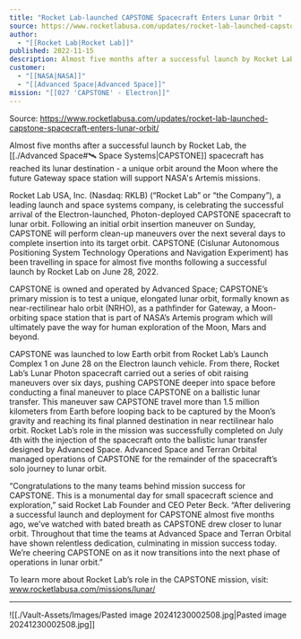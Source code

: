 ```yaml
---
title: "Rocket Lab-launched CAPSTONE Spacecraft Enters Lunar Orbit "
source: https://www.rocketlabusa.com/updates/rocket-lab-launched-capstone-spacecraft-enters-lunar-orbit/
author:
  - "[[Rocket Lab|Rocket Lab]]"
published: 2022-11-15
description: Almost five months after a successful launch by Rocket Lab, the CAPSTONE spacecraft has reached its lunar destination - a unique orbit around the Moon where the future Gateway space station will support NASA's Artemis missions.
customer:
  - "[[NASA|NASA]]"
  - "[[Advanced Space|Advanced Space]]"
mission: "[[027 'CAPSTONE' - Electron]]"
---
```


Source: https://www.rocketlabusa.com/updates/rocket-lab-launched-capstone-spacecraft-enters-lunar-orbit/

Almost five months after a successful launch by Rocket Lab, the [[./Advanced Space#🛰️ Space Systems|CAPSTONE]] spacecraft has reached its lunar destination - a unique orbit around the Moon where the future Gateway space station will support NASA's Artemis missions.

Rocket Lab USA, Inc. (Nasdaq: RKLB) (“Rocket Lab” or “the Company”), a leading launch and space systems company, is celebrating the successful arrival of the Electron-launched, Photon-deployed CAPSTONE spacecraft to lunar orbit. Following an initial orbit insertion maneuver on Sunday, CAPSTONE will perform clean-up maneuvers over the next several days to complete insertion into its target orbit. CAPSTONE (Cislunar Autonomous Positioning System Technology Operations and Navigation Experiment) has been travelling in space for almost five months following a successful launch by Rocket Lab on June 28, 2022.

CAPSTONE is owned and operated by Advanced Space; CAPSTONE’s primary mission is to test a unique, elongated lunar orbit, formally known as near-rectilinear halo orbit (NRHO), as a pathfinder for Gateway, a Moon-orbiting space station that is part of NASA’s Artemis program which will ultimately pave the way for human exploration of the Moon, Mars and beyond.

CAPSTONE was launched to low Earth orbit from Rocket Lab’s Launch Complex 1 on June 28 on the Electron launch vehicle. From there, Rocket Lab’s Lunar Photon spacecraft carried out a series of obit raising maneuvers over six days, pushing CAPSTONE deeper into space before conducting a final maneuver to place CAPSTONE on a ballistic lunar transfer. This maneuver saw CAPSTONE travel more than 1.5 million kilometers from Earth before looping back to be captured by the Moon’s gravity and reaching its final planned destination in near rectilinear halo orbit. Rocket Lab’s role in the mission was successfully completed on July 4th with the injection of the spacecraft onto the ballistic lunar transfer designed by Advanced Space. Advanced Space and Terran Orbital managed operations of CAPSTONE for the remainder of the spacecraft’s solo journey to lunar orbit.

“Congratulations to the many teams behind mission success for CAPSTONE. This is a monumental day for small spacecraft science and exploration,” said Rocket Lab Founder and CEO Peter Beck. “After delivering a successful launch and deployment for CAPSTONE almost five months ago, we’ve watched with bated breath as CAPSTONE drew closer to lunar orbit. Throughout that time the teams at Advanced Space and Terran Orbital have shown relentless dedication, culminating in mission success today. We’re cheering CAPSTONE on as it now transitions into the next phase of operations in lunar orbit.”

To learn more about Rocket Lab’s role in the CAPSTONE mission, visit: www.rocketlabusa.com/missions/lunar/

---

![[./Vault-Assets/Images/Pasted image 20241230002508.jpg|Pasted image 20241230002508.jpg]]